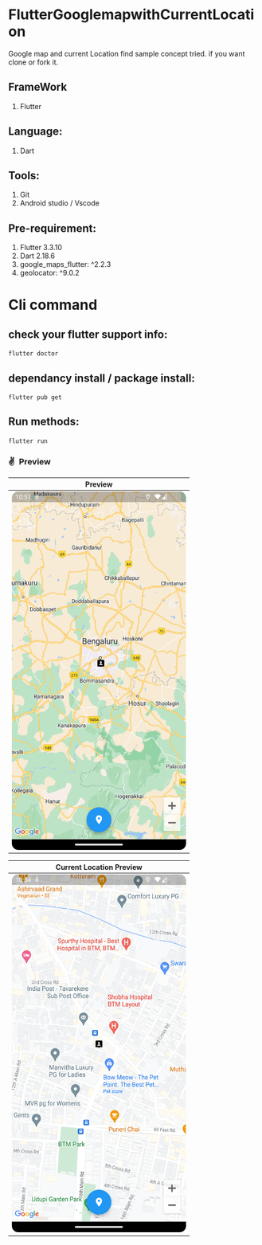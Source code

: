 # FlutterGooglemapwithCurrentLocation

Google map and current Location find sample concept tried. if you want clone or fork it.


## FrameWork
1. Flutter

## Language:
1. Dart

## Tools:
1. Git
2. Android studio / Vscode

## Pre-requirement:
1. Flutter 3.3.10
2. Dart 2.18.6
3. google_maps_flutter: ^2.2.3
4. geolocator: ^9.0.2

# Cli command
## check your flutter support info:

```
flutter doctor
```
## dependancy install / package install:
```
flutter pub get
```
## Run methods:
```
flutter run
```
### ✌&ensp;Preview

|                Preview                 | 
|:--------------------------------------:|
| <img src="map_sample.png" width="350"> | 



|           Current Location Preview           | 
|:--------------------------------------------:|
| <img src="current_location.png" width="350"> | 
